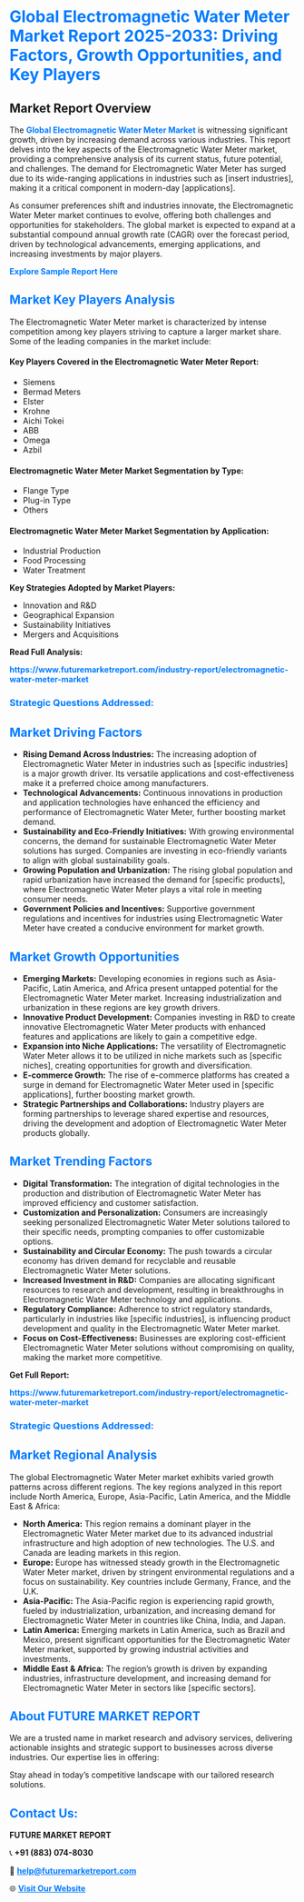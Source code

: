 <h1 style="color: #007BFF;">Global Electromagnetic Water Meter Market Report 2025-2033: Driving Factors, Growth Opportunities, and Key Players</h1>

<section id="overview">
<h2>Market Report Overview</h2>
<p>The <a href="https://www.futuremarketreport.com/industry-report/electromagnetic-water-meter-market" style="color: #007BFF; text-decoration: none;"><strong>Global Electromagnetic Water Meter Market</strong></a> is witnessing significant growth, driven by increasing demand across various industries. This report delves into the key aspects of the Electromagnetic Water Meter market, providing a comprehensive analysis of its current status, future potential, and challenges. The demand for Electromagnetic Water Meter has surged due to its wide-ranging applications in industries such as [insert industries], making it a critical component in modern-day [applications].</p>
<p>As consumer preferences shift and industries innovate, the Electromagnetic Water Meter market continues to evolve, offering both challenges and opportunities for stakeholders. The global market is expected to expand at a substantial compound annual growth rate (CAGR) over the forecast period, driven by technological advancements, emerging applications, and increasing investments by major players.</p>
</section>

<section id="overview">
<p><a href="https://www.futuremarketreport.com/request-sample/reportId=81194" style="color: #007BFF; text-decoration: none;"><strong>Explore Sample Report Here</strong></a></p>
</section>

<section id="key-players">
<h2 style="color: #007BFF;">Market Key Players Analysis</h2>
<p>The Electromagnetic Water Meter market is characterized by intense competition among key players striving to capture a larger market share. Some of the leading companies in the market include:</p>
<h4>Key Players Covered in the Electromagnetic Water Meter Report:</h4>
<ul><li>Siemens</li><li>Bermad Meters</li><li>Elster</li><li>Krohne</li><li>Aichi Tokei</li><li>ABB</li><li>Omega</li><li>Azbil</li></ul>
<h4>Electromagnetic Water Meter Market Segmentation by Type:</h4>
<ul><li>Flange Type</li><li>Plug-in Type</li><li>Others</li></ul>

<h4>Electromagnetic Water Meter Market Segmentation by Application:</h4>
<ul><li>Industrial Production</li><li>Food Processing</li><li>Water Treatment</li></ul>
<p><strong>Key Strategies Adopted by Market Players:</strong></p>
<ul>
<li>Innovation and R&D</li>
<li>Geographical Expansion</li>
<li>Sustainability Initiatives</li>
<li>Mergers and Acquisitions</li>
</ul>
</section>

<section>
<p><strong>Read Full Analysis: </strong></p><a href="https://www.futuremarketreport.com/industry-report/electromagnetic-water-meter-market" style="color: #007BFF; text-decoration: none;"><strong>https://www.futuremarketreport.com/industry-report/electromagnetic-water-meter-market</strong></a>
<h3 style="color: #007BFF;">Strategic Questions Addressed:</h3>
</section>

<section id="driving-factors">
<h2 style="color: #007BFF;">Market Driving Factors</h2>
<ul>
<li><strong>Rising Demand Across Industries:</strong> The increasing adoption of Electromagnetic Water Meter in industries such as [specific industries] is a major growth driver. Its versatile applications and cost-effectiveness make it a preferred choice among manufacturers.</li>
<li><strong>Technological Advancements:</strong> Continuous innovations in production and application technologies have enhanced the efficiency and performance of Electromagnetic Water Meter, further boosting market demand.</li>
<li><strong>Sustainability and Eco-Friendly Initiatives:</strong> With growing environmental concerns, the demand for sustainable Electromagnetic Water Meter solutions has surged. Companies are investing in eco-friendly variants to align with global sustainability goals.</li>
<li><strong>Growing Population and Urbanization:</strong> The rising global population and rapid urbanization have increased the demand for [specific products], where Electromagnetic Water Meter plays a vital role in meeting consumer needs.</li>
<li><strong>Government Policies and Incentives:</strong> Supportive government regulations and incentives for industries using Electromagnetic Water Meter have created a conducive environment for market growth.</li>
</ul>
</section>

<section id="growth-opportunities">
<h2 style="color: #007BFF;">Market Growth Opportunities</h2>
<ul>
<li><strong>Emerging Markets:</strong> Developing economies in regions such as Asia-Pacific, Latin America, and Africa present untapped potential for the Electromagnetic Water Meter market. Increasing industrialization and urbanization in these regions are key growth drivers.</li>
<li><strong>Innovative Product Development:</strong> Companies investing in R&D to create innovative Electromagnetic Water Meter products with enhanced features and applications are likely to gain a competitive edge.</li>
<li><strong>Expansion into Niche Applications:</strong> The versatility of Electromagnetic Water Meter allows it to be utilized in niche markets such as [specific niches], creating opportunities for growth and diversification.</li>
<li><strong>E-commerce Growth:</strong> The rise of e-commerce platforms has created a surge in demand for Electromagnetic Water Meter used in [specific applications], further boosting market growth.</li>
<li><strong>Strategic Partnerships and Collaborations:</strong> Industry players are forming partnerships to leverage shared expertise and resources, driving the development and adoption of Electromagnetic Water Meter products globally.</li>
</ul>
</section>

<section id="trending-factors">
<h2 style="color: #007BFF;">Market Trending Factors</h2>
<ul>
<li><strong>Digital Transformation:</strong> The integration of digital technologies in the production and distribution of Electromagnetic Water Meter has improved efficiency and customer satisfaction.</li>
<li><strong>Customization and Personalization:</strong> Consumers are increasingly seeking personalized Electromagnetic Water Meter solutions tailored to their specific needs, prompting companies to offer customizable options.</li>
<li><strong>Sustainability and Circular Economy:</strong> The push towards a circular economy has driven demand for recyclable and reusable Electromagnetic Water Meter solutions.</li>
<li><strong>Increased Investment in R&D:</strong> Companies are allocating significant resources to research and development, resulting in breakthroughs in Electromagnetic Water Meter technology and applications.</li>
<li><strong>Regulatory Compliance:</strong> Adherence to strict regulatory standards, particularly in industries like [specific industries], is influencing product development and quality in the Electromagnetic Water Meter market.</li>
<li><strong>Focus on Cost-Effectiveness:</strong> Businesses are exploring cost-efficient Electromagnetic Water Meter solutions without compromising on quality, making the market more competitive.</li>
</ul>
</section>

<section>
<p><strong>Get Full Report: </strong></p><a href="https://www.futuremarketreport.com/industry-report/electromagnetic-water-meter-market" style="color: #007BFF; text-decoration: none;"><strong>https://www.futuremarketreport.com/industry-report/electromagnetic-water-meter-market</strong></a>
<h3 style="color: #007BFF;">Strategic Questions Addressed:</h3>
</section>


<section id="regional-analysis">
<h2 style="color: #007BFF;">Market Regional Analysis</h2>
<p>The global Electromagnetic Water Meter market exhibits varied growth patterns across different regions. The key regions analyzed in this report include North America, Europe, Asia-Pacific, Latin America, and the Middle East & Africa:</p>
<ul>
<li><strong>North America:</strong> This region remains a dominant player in the Electromagnetic Water Meter market due to its advanced industrial infrastructure and high adoption of new technologies. The U.S. and Canada are leading markets in this region.</li>
<li><strong>Europe:</strong> Europe has witnessed steady growth in the Electromagnetic Water Meter market, driven by stringent environmental regulations and a focus on sustainability. Key countries include Germany, France, and the U.K.</li>
<li><strong>Asia-Pacific:</strong> The Asia-Pacific region is experiencing rapid growth, fueled by industrialization, urbanization, and increasing demand for Electromagnetic Water Meter in countries like China, India, and Japan.</li>
<li><strong>Latin America:</strong> Emerging markets in Latin America, such as Brazil and Mexico, present significant opportunities for the Electromagnetic Water Meter market, supported by growing industrial activities and investments.</li>
<li><strong>Middle East & Africa:</strong> The region’s growth is driven by expanding industries, infrastructure development, and increasing demand for Electromagnetic Water Meter in sectors like [specific sectors].</li>
</ul>
</section>

<footer>
<h2 style="color: #007BFF;">About FUTURE MARKET REPORT</h2>
<p>We are a trusted name in market research and advisory services, delivering actionable insights and strategic support to businesses across diverse industries. Our expertise lies in offering:</p>

<p>Stay ahead in today’s competitive landscape with our tailored research solutions.</p>

<h2 style="color: #007BFF;">Contact Us:</h2>
<p><strong>FUTURE MARKET REPORT</strong></p>
<p>📞 <strong>+91 (883) 074-8030</strong></p>
<p>📧 <strong><a href="mailto:help@futuremarketreport.com" style="color: #007BFF;">help@futuremarketreport.com</a></strong></p>
<p>🌐 <strong><a href="https://www.futuremarketreport.com/" style="color: #007BFF;">Visit Our Website</a></strong></p>
</footer>